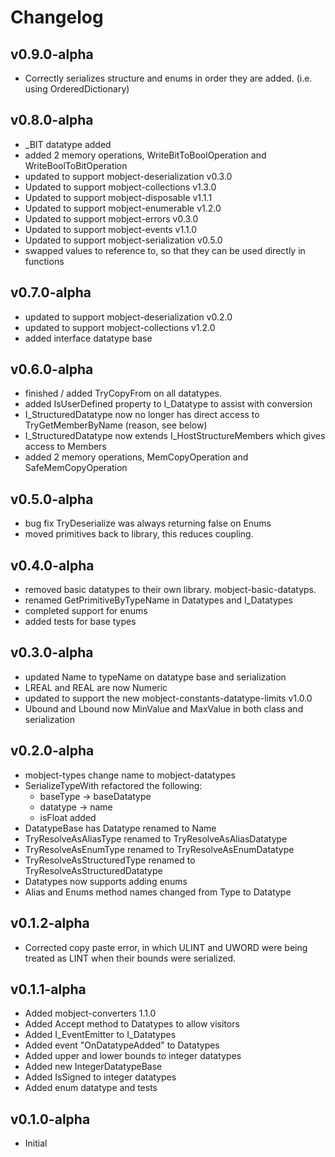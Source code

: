 # Changelog

## v0.9.0-alpha

- Correctly serializes structure and enums in order they are added. (i.e. using OrderedDictionary)

## v0.8.0-alpha

- \_BIT datatype added
- added 2 memory operations, WriteBitToBoolOperation and WriteBoolToBitOperation
- updated to support mobject-deserialization v0.3.0
- Updated to support mobject-collections v1.3.0
- Updated to support mobject-disposable v1.1.1
- Updated to support mobject-enumerable v1.2.0
- Updated to support mobject-errors v0.3.0
- Updated to support mobject-events v1.1.0
- Updated to support mobject-serialization v0.5.0
- swapped values to reference to, so that they can be used directly in functions

## v0.7.0-alpha

- updated to support mobject-deserialization v0.2.0
- updated to support mobject-collections v1.2.0
- added interface datatype base

## v0.6.0-alpha

- finished / added TryCopyFrom on all datatypes.
- added IsUserDefined property to I_Datatype to assist with conversion
- I_StructuredDatatype now no longer has direct access to TryGetMemberByName (reason, see below)
- I_StructuredDatatype now extends I_HostStructureMembers which gives access to Members
- added 2 memory operations, MemCopyOperation and SafeMemCopyOperation

## v0.5.0-alpha

- bug fix TryDeserialize was always returning false on Enums
- moved primitives back to library, this reduces coupling.

## v0.4.0-alpha

- removed basic datatypes to their own library. mobject-basic-datatyps.
- renamed GetPrimitiveByTypeName in Datatypes and I_Datatypes
- completed support for enums
- added tests for base types

## v0.3.0-alpha

- updated Name to typeName on datatype base and serialization
- LREAL and REAL are now Numeric
- updated to support the new mobject-constants-datatype-limits v1.0.0
- Ubound and Lbound now MinValue and MaxValue in both class and serialization

## v0.2.0-alpha

- mobject-types change name to mobject-datatypes
- SerializeTypeWith refactored the following:
  - baseType -> baseDatatype
  - datatype -> name
  - isFloat added
- DatatypeBase has Datatype renamed to Name
- TryResolveAsAliasType renamed to TryResolveAsAliasDatatype
- TryResolveAsEnumType renamed to TryResolveAsEnumDatatype
- TryResolveAsStructuredType renamed to TryResolveAsStructuredDatatype
- Datatypes now supports adding enums
- Alias and Enums method names changed from Type to Datatype

## v0.1.2-alpha

- Corrected copy paste error, in which ULINT and UWORD were being treated as LINT when their bounds were serialized.

## v0.1.1-alpha

- Added mobject-converters 1.1.0
- Added Accept method to Datatypes to allow visitors
- Added I_EventEmitter to I_Datatypes
- Added event "OnDatatypeAdded" to Datatypes
- Added upper and lower bounds to integer datatypes
- Added new IntegerDatatypeBase
- Added IsSigned to integer datatypes
- Added enum datatype and tests

## v0.1.0-alpha

- Initial
